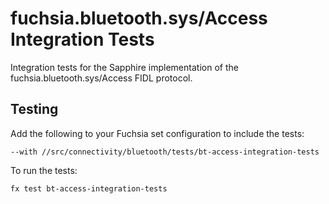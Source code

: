 # fuchsia.bluetooth.sys/Access Integration Tests

Integration tests for the Sapphire implementation of the fuchsia.bluetooth.sys/Access FIDL protocol.

## Testing

Add the following to your Fuchsia set configuration to include the tests:

`--with //src/connectivity/bluetooth/tests/bt-access-integration-tests`

To run the tests:

```
fx test bt-access-integration-tests
```
